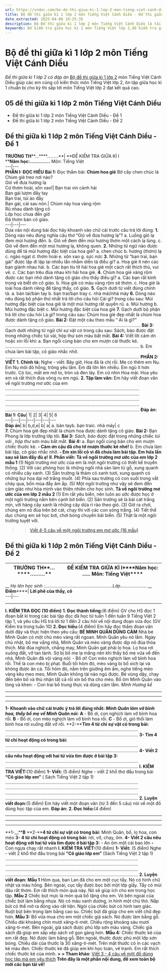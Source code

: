 ```yaml
---
url: https://vndoc.com/bo-de-thi-giua-ki-1-lop-2-mon-tieng-viet-canh-dieu-330529
title: Bộ đề thi giữa kì 1 lớp 2 môn Tiếng Việt Cánh Diều - Đề thi giữa kì 1 lớp 2 có đáp án - VnDoc.com
date_extracted: 2025-04-08 10:25:35
description: Bộ Đề thi giữa kì 1 lớp 2 môn Tiếng Việt Cánh Diều là tài liệu chọn lọc từ đề thi Tiếng Việt lớp 2 giữa học kì 1 của các trường Tiểu học trên cả nước giúp các em ôn tập hiệu quả.
keywords: Đề kiểm tra giữa học kì 1 môn Tiếng Việt lớp 2,đề kiểm tra giữa kì 1 lớp 2 môn tiếng việt,đề thi tiếng việt lớp 2 giữa học kì 1,đề thi giữa kì lớp 2 môn tiếng việt,Đề kiểm tra giữa kì 1 lớp 2,Đề thi giữa học kì 1 lớp 2 môn Tiếng Việt,Đề thi giữa học kì 1 lớp 2,Đề thi giữa kì 1 lớp 2,Tiếng Việt lớp 2,bài tập Tiếng Việt lớp 2,de thi giua ki 1 lop 2,Đề thi giữa kì 1 lớp 2 môn Tiếng Việt,Đề thi giữa kì 1 lớp 2 môn Tiếng Việt Cánh Diều
---
```


# Bộ đề thi giữa kì 1 lớp 2 môn Tiếng Việt Cánh Diều
 _Đề thi giữa kì 1 lớp 2 có đáp án_
[Bộ đề thi giữa kì 1 lớp 2](<https://vndoc.com/de-thi-giua-ki-1-lop2>) môn Tiếng Việt Cánh Diều giúp các em củng cố kiến thức môn Tiếng Việt lớp 2, ôn tập giữa học kì 1 chuẩn bị cho kỳ thi sắp tới môn Tiếng Việt lớp 2 đạt kết quả cao.
## 05 đề thi giữa kì 1 lớp 2 môn Tiếng Việt Cánh Diều
  * Đề thi giữa kì 1 lớp 2 môn Tiếng Việt Cánh Diều - Đề 1
  * Đề thi giữa kì 1 lớp 2 môn Tiếng Việt Cánh Diều - Đề 2

## **Đề thi giữa kì 1 lớp 2 môn Tiếng Việt Cánh Diều - Đề 1**
**TRƯỜNG TH****…****………**| **ĐỀ KIỂM TRA GIỮA KÌ I  
****Năm học:..............** Môn: Tiếng Việt  
---|---  
**PHẦN I: ĐỌC HIỂU**
**Bài 1:** Đọc thầm bài:
**Chùm hoa giẻ**
Bờ cây chen chúc lá  
Chùm giẻ treo nơi nào?  
Gió về đưa hương lạ  
Cứ thơm hoài, xôn xao\!| Bạn trai vin cành hái  
Bạn gái lượm đầy tay  
Bạn trai, túi áo đầy  
Bạn gái, cài sau nón.| Chùm này hoa vàng rộm  
Rủ nhau dành tặng cô  
Lớp học chưa đến giờ  
Đã thơm bàn cô giáo.  
---|---|---  
Dựa vào nội dung bài đọc hãy khoanh vào chữ cái trước câu trả lời đúng:
**1.** Dòng nào nêu đúng nghĩa câu thơ “Gió về đưa hương lạ”?
a. Luồng gió lạ đem mùi hương đến.
b. Gió về đem đến mùi hương thơm một cách lạ lùng.
c. Gió về đem đến một mùi hương lạ, không quen.
**2.** Những từ ngữ nào được dùng để tả mùi hương đặc biệt của hoa giẻ?
a. chen chúc
b. hương \(thơm\) lạ
c. ngào ngạt
d. thơm hoài
e. xôn xao
g. sực nức
**3.** Những từ “bạn trai, bạn gái” được lặp đi lặp lại nhiều lần nhằm diễn tả điều gì?
a. Hoa giẻ ít nên các bạn giành nhau hái.
b. Các bạn tíu tít hái hoa giẻ một cách rất thích thú, vui vẻ.
c. Các bạn trêu đùa nhau khi hái hoa giẻ.
**4.** Chùm hoa giẻ vàng rộm được các bạn nhỏ dành tặng cô giáo cho thấy điều gì?
a. Các bạn rất kính trọng và biết ơn cô giáo.
b. Hoa giẻ có màu vàng rộm sẽ thơm.
c. Hoa giẻ là loài hoa dành riêng để tặng thầy, cô giáo.
**5.** Gạch dưới từ viết đúng chính tả.
a. bàn tai/bàn tay
b. bạn trai/bạn tray
c. nhà mái/nhà máy
**6.** Dòng nào nêu đúng bộ phận thứ nhất trả lời cho câu hỏi Cái gì? trong câu sau:
Mùi hương đặc biệt của hoa giẻ là một mùi hương rất quyến rũ.
a. Mùi hương
b. Mùi hương đặc biệt
c. Mùi hương đặc biệt của hoa giẻ
**7.** Gạch dưới bộ phận trả lời cho câu hỏi Là gì? trong câu sau:
Chùm hoa giẻ đẹp nhất là chùm hoa được dành tặng cô giáo.
**Bài 2:** Đặt một câu theo mẫu “ Ai là gì?”
………………………………………………………………………………………………
**Bài 3:** Gạch dưới những từ ngữ chỉ sự vật có trong câu sau:
Sách, báo được đặt trong những chiếc túi vải, hộp thư sơn màu bắt mắt.
**Bài 4:** Viết lời cảm ơn hoặc xin lỗi khi:
a. Bạn ngồi cùng bàn cho em mượn cái thước kẻ.
……………………………………………………………………………………………..
b. Em chưa làm bài tập, cô giáo nhắc nhở.
……………………………………………………………………………………………..
**PHẦN 2: VIẾT**
**1\. Chính tả:** Nghe - viết:
Bây giờ, Hoa đã là chị rồi. Mẹ có thêm em Nụ. Em Nụ môi đỏ hồng, trông yêu lắm. Em đã lớn lên nhiều. Em ngủ ít hơn trước. Có lúc, mắt em mở to, tròn và đen láy. Em cứ nhìn Hoa mãi. Hoa yêu em và rất thích đưa võng ru em ngủ.
**2\. Tập làm văn:** Em hãy viết đoạn văn về ngôi trường mơ ước của em
……………………………………………………………………………………………..
……………………………………………………………………………………………..
……………………………………………………………………………………………..
……………………………………………………………………………………………..
……………………………………………………………………………………………..
**Đáp án:**
**Bài 1:**
**Câu**|  1| 2| 3| 4| 5| 6  
---|---|---|---|---|---|---  
**Đáp án**|  b| b,d,e| b| a| a. bàn tayb. bạn traic. nhà máy| c  
**7.**
Chùm hoa giẻ đẹp nhất là chùm hoa được dành tặng cô giáo.
**Bài 2:**
Bạn Phong là lớp trưởng lớp tôi.
**Bài 3:**
_Sách, báo_ được đặt trong những chiếc _túi vải_ , _hộp thư_ sơn màu bắt mắt.
**Bài 4:**
a. Bạn ngồi cùng bàn cho em mượn chiếc thước kẻ.
**\- Cảm ơn cậu đã cho tớ mượn thước kẻ nhé\!**
b. Em chưa làm bài tập, cô giáo nhắc nhở.
**\- Em xin lỗi cô vì đã chưa làm bài tập. Em hứa lần sau sẽ làm đầy đủ ạ\!**
**II. Phần viết:**
**Tả về ngôi trường mơ ước của em lớp 2 mẫu 1**
\(1\) Ngôi trường mơ ước của em là một ngôi trường có thiết kế truyền thống. \(2\) Với các phòng học là những ngôi nhà sàn làm từ gỗ, xung quanh có nhiều cây xanh. \(3\) Sân trường là thảm cỏ xanh tươi, xung quanh có những bụi hoa dại nở trắng muốt. \(4\) Phía sau trường có con suối trong vắt chảy qua, bốn mùa đầy ăm ắp. \(5\) Một ngôi trường như vậy sẽ đem đến cảm giác như hòa mình vào thiên nhiên cho học sinh.
**Tả về ngôi trường mơ ước của em lớp 2 mẫu 2**
\(1\) Em rất yêu biển, nên luôn ao ước được học ở một ngôi trường nằm bên cạnh bờ biển. \(2\) Sân trường sẽ là bãi cát trắng mịn, với hàng cây xanh là những cây dừa rì rào theo gió. \(3\) Giờ ra chơi, chúng em nô đùa trên bờ cát, chạy thi với các con sóng trắng. \(4\) Tiết thể dục chúng em sẽ học bơi, chơi bóng chuyền bãi biển. \(5\) Thật là một ngôi trường tuyệt vời.
>> [Viết 4-5 câu về một ngôi trường em mơ ước \(16 mẫu\)](<https://vndoc.com/viet-4-5-cau-ve-mot-ngoi-truong-em-mo-uoc-248180>)
## **Đề thi giữa kì 1 lớp 2 môn Tiếng Việt Cánh Diều - Đề 2**
**TRƯỜNG TH****…****………**| **ĐỀ KIỂM TRA GIỮA KÌ I********Năm học: ......** Môn: Tiếng Việt****  
---|---  
__
_Họ tên học sinh :………………………………………………Lớp_.....................
__
**Điểm******| **Lời phê của thầy, cô**  
---|---  
****
**I. KIỂM TRA ĐỌC \(10 điểm\)**
**1\. Đọc thành tiếng:**\(6 điểm\) GV cho HS đọc 1 đoạn bất kì trong các bài tập đọc đã học từ tuần 1 đến tuần 9 Tiếng Việt 2 tập 1, và yêu cầu HS trả lời từ 1 đến 2 câu hỏi về nội dung đoạn vừa đọc \(GV Kiểm tra trong tuần 10\)
**2\. Đọc hiểu:**\(4 điểm\)
Em hãy đọc thầm đoạn văn dưới đây và thực hiện theo yêu cầu:
**BÉ MINH QUÂN DŨNG CẢM**
Nhà bé Minh Quân có một chú mèo vàng rất ngoan. Minh Quân yêu nó lắm. Ngày chủ nhật, bố mẹ vắng nhà, Minh Quân và mèo vàng được dịp nô đùa thỏa thích. Mải đùa nghịch, chẳng may, Minh Quân gạt phải lọ hoa. Lọ hoa rơi xuống đất, vỡ tan tành. Sợ bị bố mẹ la mắng nên khi thấy bố mẹ vừa về đến nhà, Minh Quân đã vội vàng nói:
\- Bố ơi\! Con mèo nghịch làm vỡ bình hoa rồi.
Thế là con mèo bị phạt. Buổi tối hôm đó, mèo vàng bị bố xích lại và không được ăn cá.
Tối hôm đó, nằm trên giường êm ấm, nghe tiếng mèo vàng kêu meo meo, Minh Quân không tài nào ngủ được. Bé vùng dậy, chạy đến bên bố và thú nhận tất cả rồi xin bố tha cho mèo. Bố ôm Minh Quân vào lòng và khen:
\- Con trai bố trung thực và dũng cảm lắm.
_Minh Hương kể_
****
****
****
**1- Khoanh vào chữ cái trước ý trả lời đúng nhất:**
**_Minh Quân làm vỡ bình hoa, thấy bố mẹ về Minh Quân nói:_**
**A** \- Bố ơi, con nghịch làm vỡ bình hoa rồi.
**B** \- Bố ơi, con mèo nghịch làm vỡ bình hoa rồi.
**C** \- Bố ơi, gió thổi làm bình hoa rơi xuống đất vỡ rồi.
**2-****Tìm 4 từ chỉ sự vật có trong bài:**
..........................................................................................................
..........................................................................................................
**3- Tìm 4 từ chỉ hoạt động có trong bài:**
..........................................................................................................
..........................................................................................................
**4- Viết 2 câu nêu hoạt động với hai từ vừa tìm được ở bài tập 3:**
..........................................................................................................
..........................................................................................................
**I. KIỂM TRA VIẾT:**\(10 điểm\)
**1- Viết:** \(5 điểm\)
Nghe - viết 2 khổ thơ đầu trong bài **“Cô giáo lớp em”** \( Sách Tiếng Việt 2 tập 1\)
..........................................................................................................
..........................................................................................................
..........................................................................................................
..........................................................................................................
**2\. Luyện viết đoạn:**\(5 điểm\) Em hãy viết một đoạn văn \(từ 3 đến 5 câu\) nói về một đồ dùng học tập của em.
**Đáp án:**
**2\. Đọc hiểu:**\(4 điểm\)
****
****
****
**1-__****B**
**2-****4 từ chỉ sự vật có trong bài:** Minh Quân, bố, lọ hoa, con mèo
**3- 4 từ chỉ hoạt động có trong bài:** rơi, vỡ, chạy, ôm.
**4- Viết 2 câu nêu hoạt động với hai từ vừa tìm được ở bài tập 3:**
\- An ôm một cái bao lớn
**-** Con ngựa chạy rất nhanh
**I. KIỂM TRA VIẾT:**\(10 điểm\)
**1- Viết:** \(5 điểm\)
Nghe - viết 2 khổ thơ đầu trong bài **“Cô giáo lớp em”** \(Sách Tiếng Việt 2 tập 1\)
..........................................................................................................
..........................................................................................................
..........................................................................................................
..........................................................................................................
**2\. Luyện viết đoạn:**
**Mẫu 1**
Hôm qua, bạn Lan đã cho em một cục tẩy. Nó có hình chữ nhật và màu hồng. Bên ngoài, cục tẩy được bọc bởi một lớp giấy. Tẩy có mùi dâu rất thơm. Em rất thích món quà này. Nó sẽ giúp ích cho em trong học tập.
**Mẫu 2**
Chiếc bút mực là món quà bố tặng cho em. Vỏ bên ngoài của chiếc bút làm bằng nhựa. Nó có màu xanh dương, in hình một chú thỏ. Nắp bút có thể mở ra đóng vào rất tiện. Ngòi của chiếc bút có hình tam giác. Ruột bút bên trong làm bằng cao su. Chiếc bút đã giúp cho em viết chữ đẹp hơn.
**Mẫu 3:**
Bố vừa mua cho em một chiếc giá  sách. Nó được làm bằng gỗ. Chiều dài khoảng chín mươi xăng-ti-mét. Chiều rộng khoảng sáu mươi xăng-ti-mét. Bên ngoài, giá sách được phủ lớp sơn màu vàng. Chiếc giá sách đã giúp em sắp xếp sách vở gọn gàng hơn.
**Mẫu 4:**
Chiếc thước kẻ của em rất đẹp. Nó được làm bằng gỗ. Bên ngoài, thước được phủ một lớp sơn bóng. Chiều dài của thước là 30 xăng-ti-mét. Trên mặt thước có in các vạch kẻ màu đen. Chiếc thước kẻ đã giúp em khi học toán, vẽ tranh. Em rất thích chiếc thước kẻ của mình.
**> > Tham khảo**: [Viết 3 - 4 câu về một đồ dùng học tập mà em yêu thích](<https://vndoc.com/viet-3-4-cau-ve-mot-do-dung-hoc-tap-ma-em-yeu-thich-245449>)
**Trên đây là một phần nội dung, để xem toàn bộ mời các bạn tải về\!**

